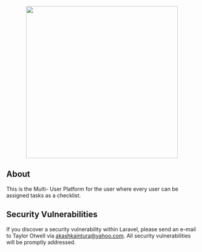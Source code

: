 <p align="center"><a href="https://laravel.com" target="_blank"><img src="https://raw.githubusercontent.com/laravel/art/master/logo-lockup/5%20SVG/2%20CMYK/1%20Full%20Color/laravel-logolockup-cmyk-red.svg" width="400"></a></p>

## About

This is the Multi- User Platform for the user where every user can be assigned tasks as a checklist.

## Security Vulnerabilities

If you discover a security vulnerability within Laravel, please send an e-mail to Taylor Otwell via [akashkaintura@yahoo.com](mailto:akashkaintura@yahoo.com). All security vulnerabilities will be promptly addressed.
